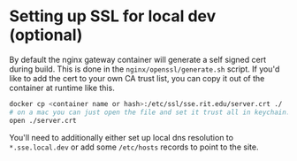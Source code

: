 Setting up SSL for local dev (optional)
=======================================

By default the nginx gateway container will generate a self signed cert during build. This is done in the `nginx/openssl/generate.sh` script. If you'd like to add the cert to your own CA trust list, you can copy it out of the container at runtime like this.

```bash
docker cp <container name or hash>:/etc/ssl/sse.rit.edu/server.crt ./
# on a mac you can just open the file and set it trust all in keychain.
open ./server.crt
```

You'll need to additionally either set up local dns resolution to `*.sse.local.dev` or add some `/etc/hosts` records to point to the site.

